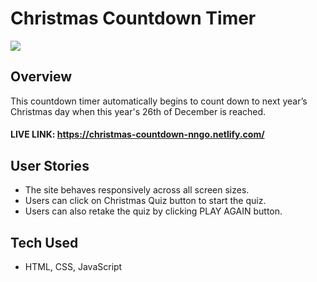 # Christmas Countdown Timer

![](xmas.gif)

## Overview

This countdown timer automatically begins to count down to next year’s Christmas day when this year's 26th of December is reached.

#### LIVE LINK: https://christmas-countdown-nngo.netlify.com/

## User Stories

- The site behaves responsively across all screen sizes. 
- Users can click on Christmas Quiz button to start the quiz. 
- Users can also retake the quiz by clicking PLAY AGAIN button.

## Tech Used

- HTML, CSS, JavaScript
